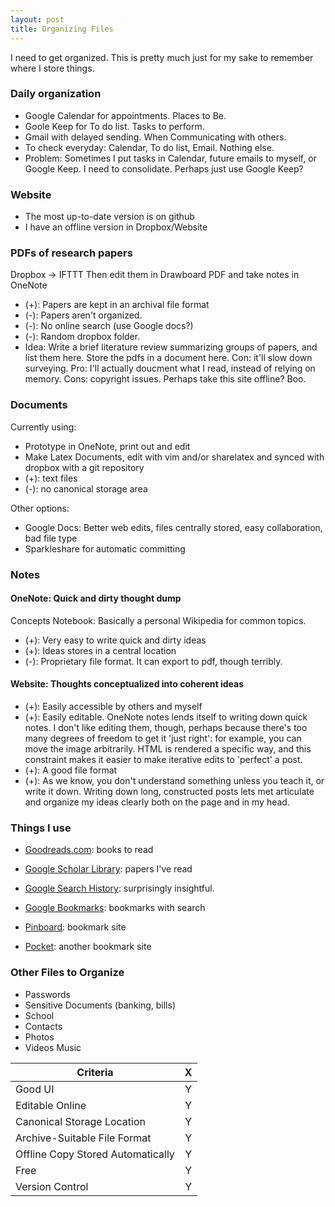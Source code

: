 ```yaml
---
layout: post
title: Organizing Files
---
```


I need to get organized.
This is pretty much just for my sake to remember where I store things.

### Daily organization

- Google Calendar for appointments. Places to Be.
- Goole Keep for To do list. Tasks to perform.
- Gmail with delayed sending. When Communicating with others.
- To check everyday: Calendar, To do list, Email. Nothing else.
- Problem: Sometimes I put tasks in Calendar, future emails to myself, or
  Google Keep. I need to consolidate. Perhaps just use Google Keep?

### Website

- The most up-to-date version is on github
- I have an offline version in Dropbox/Website

### PDFs of research papers
Dropbox -> IFTTT
Then edit them in Drawboard PDF and take notes in OneNote

- (+): Papers are kept in an archival file format
- (-): Papers aren't organized.
- (-): No online search (use Google docs?)
- (-): Random dropbox folder.
- Idea: Write a brief literature review summarizing groups of papers, and list
  them here. Store the pdfs in a document here. Con: it'll slow down surveying.
  Pro: I'll actually doucment what I read, instead of relying on memory. Cons:
  copyright issues. Perhaps take this site offline? Boo.

### Documents
Currently using: 

- Prototype in OneNote, print out and edit
- Make Latex Documents, edit with vim and/or sharelatex and synced
with dropbox with a git repository
- (+): text files
- (-): no canonical storage area

Other options:

- Google Docs: Better web edits, files centrally stored, easy collaboration, bad
  file type
- Sparkleshare for automatic committing

### Notes


#### OneNote: Quick and dirty thought dump

Concepts Notebook: Basically a personal Wikipedia for common topics.

- (+): Very easy to write quick and dirty ideas
- (+): Ideas stores in a central location
- (-): Proprietary file format. It can export to pdf, though terribly.

#### Website: Thoughts conceptualized into coherent ideas

- (+): Easily accessible by others and myself
- (+): Easily editable. OneNote notes lends itself to writing down quick notes. I don't like editing them, though, perhaps because there's too many degrees of freedom to get it 'just right': for example, you can move the image arbitrarily. HTML is rendered a specific way, and this constraint makes it easier to make iterative edits to 'perfect' a post.
- (+): A good file format
- (+): As we know, you don't understand something unless you teach it, or write it down. Writing down long, constructed posts lets met articulate and organize my ideas clearly both on the page and in my head.

### Things I use

- [Goodreads.com](http://goodreads.com): books to read
- [Google Scholar Library](http://scholar.google.ca/scholar?scilib=1&hl=en&as_sdt=0,5): papers I've read
- [Google Search History](http://www.google.com/history/lookup?q=&output=rss&num=1000): surprisingly insightful.

- [Google Bookmarks](https://www.google.ca/bookmarks/): bookmarks with search
- [Pinboard](https://pinboard.in/): bookmark site
- [Pocket](http://getpocket.com/a/queue/): another bookmark site


### Other Files to Organize

- Passwords
- Sensitive Documents (banking, bills)
- School
- Contacts
- Photos
- Videos Music

| Criteria                          | X |
|-----------------------------------|:-:|
| Good UI                           | Y |
| Editable Online                   | Y |
| Canonical Storage Location        | Y |
| Archive-Suitable File Format      | Y |
| Offline Copy Stored Automatically | Y |
| Free                              | Y |
| Version Control                   | Y |

